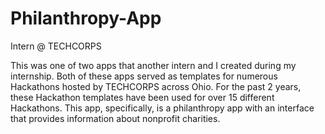 # Philanthropy-App
Intern @ TECHCORPS

This was one of two apps that another intern and I created during my internship. Both of these apps served as templates for numerous Hackathons hosted by TECHCORPS across Ohio. For the past 2 years, these Hackathon
templates have been used for over 15 different Hackathons. This app, specifically, is a philanthropy app with an interface that provides information about nonprofit charities.
